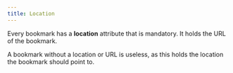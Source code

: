 ```yaml
---
title: Location
---
```


Every bookmark has a **location** attribute that is mandatory. It holds the URL of the bookmark.

A bookmark without a location or URL is useless, as this holds the location the bookmark should point to.

